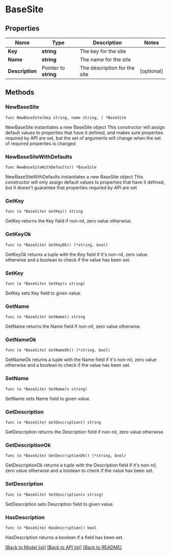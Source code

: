 # BaseSite

## Properties

Name | Type | Description | Notes
------------ | ------------- | ------------- | -------------
**Key** | **string** | The key for the site | 
**Name** | **string** | The name for the site | 
**Description** | Pointer to **string** | The description for the site | [optional] 

## Methods

### NewBaseSite

`func NewBaseSite(key string, name string, ) *BaseSite`

NewBaseSite instantiates a new BaseSite object
This constructor will assign default values to properties that have it defined,
and makes sure properties required by API are set, but the set of arguments
will change when the set of required properties is changed

### NewBaseSiteWithDefaults

`func NewBaseSiteWithDefaults() *BaseSite`

NewBaseSiteWithDefaults instantiates a new BaseSite object
This constructor will only assign default values to properties that have it defined,
but it doesn't guarantee that properties required by API are set

### GetKey

`func (o *BaseSite) GetKey() string`

GetKey returns the Key field if non-nil, zero value otherwise.

### GetKeyOk

`func (o *BaseSite) GetKeyOk() (*string, bool)`

GetKeyOk returns a tuple with the Key field if it's non-nil, zero value otherwise
and a boolean to check if the value has been set.

### SetKey

`func (o *BaseSite) SetKey(v string)`

SetKey sets Key field to given value.


### GetName

`func (o *BaseSite) GetName() string`

GetName returns the Name field if non-nil, zero value otherwise.

### GetNameOk

`func (o *BaseSite) GetNameOk() (*string, bool)`

GetNameOk returns a tuple with the Name field if it's non-nil, zero value otherwise
and a boolean to check if the value has been set.

### SetName

`func (o *BaseSite) SetName(v string)`

SetName sets Name field to given value.


### GetDescription

`func (o *BaseSite) GetDescription() string`

GetDescription returns the Description field if non-nil, zero value otherwise.

### GetDescriptionOk

`func (o *BaseSite) GetDescriptionOk() (*string, bool)`

GetDescriptionOk returns a tuple with the Description field if it's non-nil, zero value otherwise
and a boolean to check if the value has been set.

### SetDescription

`func (o *BaseSite) SetDescription(v string)`

SetDescription sets Description field to given value.

### HasDescription

`func (o *BaseSite) HasDescription() bool`

HasDescription returns a boolean if a field has been set.


[[Back to Model list]](../README.md#documentation-for-models) [[Back to API list]](../README.md#documentation-for-api-endpoints) [[Back to README]](../README.md)


